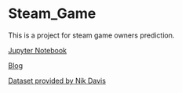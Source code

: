 # Steam_Game
This is a project for steam game owners prediction. <br>

[Jupyter Notebook](https://htmlpreview.github.io/?https://github.com/jenniening/Steam_Game/blob/master/src/Steam_Dataset.html)

[Blog](https://jl7003.wixsite.com/jianinglu/post/survival_guide_steam_game)

[Dataset provided by Nik Davis](https://www.kaggle.com/nikdavis/steam-store-games)




